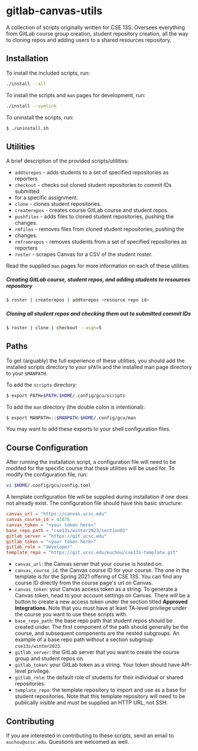 # gitlab-canvas-utils

A collection of scripts originally written for CSE 13S. Oversees everything from
GitLab course group creation, student repository creation, all the way to
cloning repos and adding users to a shared resources repository.

## Installation

To install the included scripts, run:

```bash
./install --all
```

To install the scripts and `man` pages for development, run:

```bash
./install --symlink
```

To uninstall the scripts, run:

```bash
$ ./uninstall.sh
```

## Utilities

A brief description of the provided scripts/utilities:
- `addtorepos` - adds students to a set of specified repositories as reporters
- `checkout` - checks out cloned student repositories to commit IDs submitted
- for a specific assignment.
- `clone` - clones student repositories.
- `createrepos` - creates course GitLab course and student repos.
- `pushfiles` - adds files to cloned student repositories, pushing the changes.
- `rmfiles` - removes files from cloned student repositories, pushing the
- changes.
- `rmfromrepos` - removes students from a set of specified repositories as reporters
- `roster` - scrapes Canvas for a CSV of the student roster.

Read the supplied `man` pages for more information on each of these utilities.

##### Creating GitLab course, student repos, and adding students to resources repository

```bash
$ roster | createrepos | addtorepos <resource repo id>
```
##### Cloning all student repos and checking them out to submitted commit IDs

```bash
$ roster | clone | checkout --asgn=5
```

## Paths

To get (arguably) the full experience of these utilities, you should add the
installed scripts directory to your `$PATH` and the installed man page directory
to your `$MANPATH`.

To add the `scripts` directory:

```bash
$ export PATH=$PATH:$HOME/.config/gcu/scripts
```

To add the `man` directory (the double colon is intentional):

```bash
$ export MANPATH=::$MANPATH:$HOME/.config/gcu/man
```

You may want to add these exports to your shell configuration files.

## Course Configuration

After running the installation script, a configuration file will need to be
modifed for the specific course that these utilities will be used for. To modify
the configuration file, run:

```bash
vi $HOME/.config/gcu/config.toml
```

A template configuration file will be supplied during installation if one does
not already exist. The configuration file should have this basic structure:

```toml
canvas_url = "https://canvas.ucsc.edu"
canvas_course_id = 42878
canvas_token = "<your token here>"
base_repo_path = "cse13s/winter2023/section01"
gitlab_server = "https://git.ucsc.edu"
gitlab_token = "<your token here>"
gitlab_role = "developer"
template_repo = "https://git.ucsc.edu/euchou/cse13s-template.git"
```

- `canvas_url`: the Canvas server that your course is hosted on.
- `canvas_course_id`: the Canvas course ID for your course. The one in the
  template is for the Spring 2021 offering of CSE 13S. You can find any course
  ID directly from the course page's url on Canvas.
- `canvas_token`: your Canvas access token as a string. To generate a  Canvas
  token, head to your account settings on Canvas. There will be a button to
  create a new access token under the section titled **Approved Integrations**.
  Note that you must have at least TA-level privilege under the course you want
  to use these scripts with.
- `base_repo_path`: the base repo path that student repos should be created
  under. The first component of the path should generally be the course, and
  subsequent components are the nested subgroups. An example of a base repo path
  without a section subgroup: `cse13s/winter2023`.
- `gitlab_server`: the GitLab server that you want to create the course group
  and student repos on.
- `gitlab_token`: your GitLab token as a string. Your token should have API-level privilege.
- `gitlab_role`: the default role of students for their individual or shared repositories.
- `template_repo`: the template repository to import and use as a base for
  student repositories. Note that this template repository will need to be
  publically visible and *must* be supplied an HTTP URL, not SSH.

## Contributing

If you are interested in contributing to these scripts, send an email to
`euchou@ucsc.edu`. Questions are welcomed as well.
